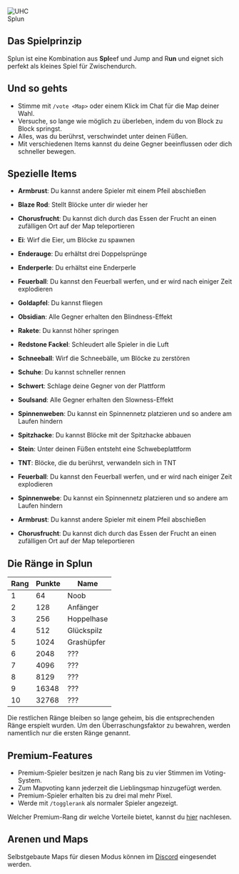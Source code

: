 <div class="banner-wrapper">
    <img alt="UHC" src="../img/Splun.png">
    <div class="banner-text">Splun</div>
</div>

## Das Spielprinzip
Splun ist eine Kombination aus <strong>Spl</strong>eef und Jump and R<strong>un</strong> und eignet sich perfekt als kleines Spiel für Zwischendurch.

## Und so gehts
- Stimme mit `/vote <Map>` oder einem Klick im Chat für die Map deiner Wahl.
- Versuche, so lange wie möglich zu überleben, indem du von Block zu Block springst.
- Alles, was du berührst, verschwindet unter deinen Füßen.
- Mit verschiedenen Items kannst du deine Gegner beeinflussen oder dich schneller bewegen.

## Spezielle Items
- <strong>Armbrust</strong>: Du kannst andere Spieler mit einem Pfeil abschießen
- <strong>Blaze Rod</strong>: Stellt Blöcke unter dir wieder her
- <strong>Chorusfrucht</strong>: Du kannst dich durch das Essen der Frucht an einen zufälligen Ort auf der Map teleportieren
- <strong>Ei</strong>: Wirf die Eier, um  Blöcke zu spawnen
- <strong>Enderauge</strong>: Du erhältst drei Doppelsprünge
- <strong>Enderperle</strong>: Du erhältst eine Enderperle
- <strong>Feuerball</strong>: Du kannst den Feuerball werfen, und er wird nach einiger Zeit explodieren
- <strong>Goldapfel</strong>: Du kannst fliegen
- <strong>Obsidian</strong>: Alle Gegner erhalten den Blindness-Effekt
- <strong>Rakete</strong>: Du kannst höher springen
- <strong>Redstone Fackel</strong>: Schleudert alle Spieler in die Luft
- <strong>Schneeball</strong>: Wirf die Schneebälle, um Blöcke zu zerstören
- <strong>Schuhe</strong>: Du kannst schneller rennen
- <strong>Schwert</strong>: Schlage deine Gegner von der Plattform
- <strong>Soulsand</strong>: Alle Gegner erhalten den Slowness-Effekt
- <strong>Spinnenweben</strong>: Du kannst ein Spinnennetz platzieren und so andere am Laufen hindern
- <strong>Spitzhacke</strong>: Du kannst Blöcke mit der Spitzhacke abbauen
- <strong>Stein</strong>: Unter deinen Füßen entsteht eine Schwebeplattform
- <strong>TNT</strong>: Blöcke, die du berührst, verwandeln sich in TNT

- <strong>Feuerball</strong>: Du kannst den Feuerball werfen, und er wird nach einiger Zeit explodieren
- <strong>Spinnenwebe</strong>: Du kannst ein Spinnennetz platzieren und so andere am Laufen hindern
- <strong>Armbrust</strong>: Du kannst andere Spieler mit einem Pfeil abschießen
- <strong>Chorusfrucht</strong>: Du kannst dich durch das Essen der Frucht an einen zufälligen Ort auf der Map teleportieren


## Die Ränge in Splun

| Rang | Punkte | Name |
| ------ | ------ | ------ |
| 1 | 64 | Noob |
| 2 | 128 | Anfänger |
| 3 | 256 | Hoppelhase |
| 4 | 512 | Glückspilz |
| 5 | 1024 | Grashüpfer |
| 6 | 2048 | ??? |
| 7 | 4096 | ??? |
| 8 | 8129 | ??? |
| 9 | 16348 | ??? |
| 10 | 32768 | ??? |

Die restlichen Ränge bleiben so lange geheim, bis die entsprechenden Ränge erspielt wurden. Um den Überraschungsfaktor zu bewahren, werden namentlich nur die ersten Ränge genannt. 

## Premium-Features
- Premium-Spieler besitzen je nach Rang bis zu vier Stimmen im Voting-System.
- Zum Mapvoting kann jederzeit die Lieblingsmap hinzugefügt werden.
- Premium-Spieler erhalten bis zu drei mal mehr Pixel.
- Werde mit `/togglerank` als normaler Spieler angezeigt.

Welcher Premium-Rang dir welche Vorteile bietet, kannst du [hier](/ranks/premium/) nachlesen.

## Arenen und Maps
Selbstgebaute Maps für diesen Modus können im [Discord](https://timolia.de/discord) eingesendet werden.
